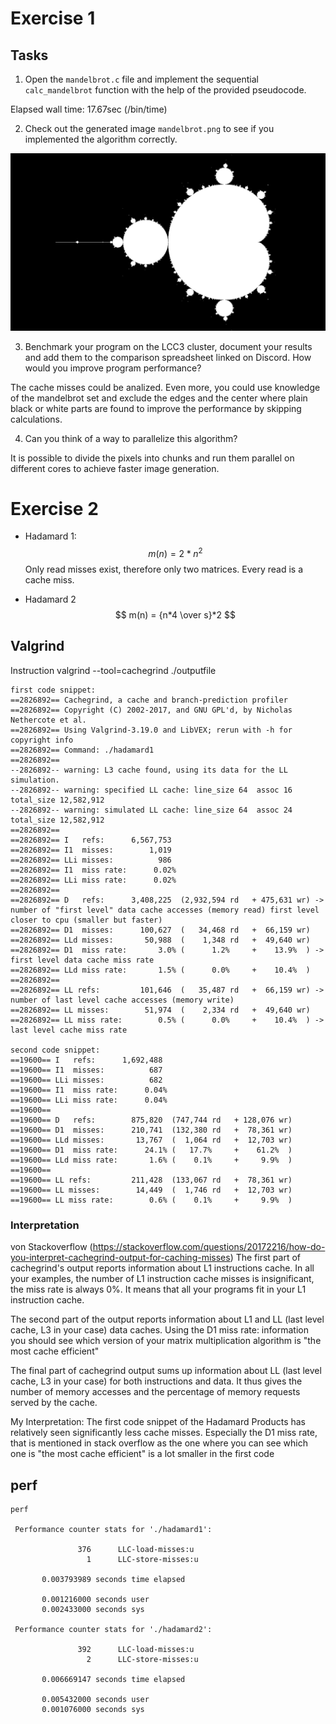 # Exercise 1


## Tasks

1) Open the `mandelbrot.c` file and implement the sequential `calc_mandelbrot` function with the help of the provided pseudocode.

Elapsed wall time: 17.67sec (/bin/time)

2) Check out the generated image `mandelbrot.png` to see if you implemented the algorithm correctly. 

 ![mandelbrot_png](./mandelbrot/results/mandelbrot.png)


3) Benchmark your program on the LCC3 cluster, document your results and add them to the comparison spreadsheet linked on Discord. How would you improve program performance?

The cache misses could be analized. Even more, you could use knowledge of the mandelbrot set and exclude the edges and the center where plain black or white parts are found to improve the performance by skipping calculations.

4) Can you think of a way to parallelize this algorithm?

It is possible to divide the pixels into chunks and run them parallel on different cores to achieve faster image generation.


# Exercise 2

- Hadamard 1:
$$
m(n) = 2 * n^2
$$
Only read misses exist, therefore only two matrices. Every read is a cache miss. 

- Hadamard 2
$$
m(n) = {n*4 \over s}*2
$$


## Valgrind 
Instruction valgrind --tool=cachegrind ./outputfile

```[bash]
first code snippet:
==2826892== Cachegrind, a cache and branch-prediction profiler
==2826892== Copyright (C) 2002-2017, and GNU GPL'd, by Nicholas Nethercote et al.
==2826892== Using Valgrind-3.19.0 and LibVEX; rerun with -h for copyright info
==2826892== Command: ./hadamard1
==2826892== 
--2826892-- warning: L3 cache found, using its data for the LL simulation.
--2826892-- warning: specified LL cache: line_size 64  assoc 16  total_size 12,582,912
--2826892-- warning: simulated LL cache: line_size 64  assoc 24  total_size 12,582,912
==2826892== 
==2826892== I   refs:      6,567,753
==2826892== I1  misses:        1,019
==2826892== LLi misses:          986
==2826892== I1  miss rate:      0.02%
==2826892== LLi miss rate:      0.02%
==2826892== 
==2826892== D   refs:      3,408,225  (2,932,594 rd   + 475,631 wr) -> number of "first level" data cache accesses (memory read) first level closer to cpu (smaller but faster)
==2826892== D1  misses:      100,627  (   34,468 rd   +  66,159 wr)
==2826892== LLd misses:       50,988  (    1,348 rd   +  49,640 wr)
==2826892== D1  miss rate:       3.0% (      1.2%     +    13.9%  ) -> first level data cache miss rate
==2826892== LLd miss rate:       1.5% (      0.0%     +    10.4%  )
==2826892== 
==2826892== LL refs:         101,646  (   35,487 rd   +  66,159 wr) -> number of last level cache accesses (memory write)
==2826892== LL misses:        51,974  (    2,334 rd   +  49,640 wr)
==2826892== LL miss rate:        0.5% (      0.0%     +    10.4%  ) -> last level cache miss rate

second code snippet:
==19600== I   refs:      1,692,488
==19600== I1  misses:          687
==19600== LLi misses:          682
==19600== I1  miss rate:      0.04%
==19600== LLi miss rate:      0.04%
==19600== 
==19600== D   refs:        875,820  (747,744 rd   + 128,076 wr)
==19600== D1  misses:      210,741  (132,380 rd   +  78,361 wr)
==19600== LLd misses:       13,767  (  1,064 rd   +  12,703 wr)
==19600== D1  miss rate:      24.1% (   17.7%     +    61.2%  )
==19600== LLd miss rate:       1.6% (    0.1%     +     9.9%  )
==19600== 
==19600== LL refs:         211,428  (133,067 rd   +  78,361 wr)
==19600== LL misses:        14,449  (  1,746 rd   +  12,703 wr)
==19600== LL miss rate:        0.6% (    0.1%     +     9.9%  )
```
### Interpretation

von Stackoverflow (https://stackoverflow.com/questions/20172216/how-do-you-interpret-cachegrind-output-for-caching-misses)
The first part of cachegrind's output reports information about L1 instructions cache. 
In all your examples, the number of L1 instruction cache misses is insignificant, the miss rate is always 0%. 
It means that all your programs fit in your L1 instruction cache.

The second part of the output reports information about L1 and LL (last level cache, L3 in your case) data caches. 
Using the D1 miss rate: information you should see which version of your matrix multiplication algorithm is "the most cache efficient"

The final part of cachegrind output sums up information about LL (last level cache, L3 in your case) for both instructions and data. 
It thus gives the number of memory accesses and the percentage of memory requests served by the cache.


My Interpretation: 
The first code snippet of the Hadamard Products has relatively seen significantly less cache misses. 
Especially the D1 miss rate, that is mentioned in stack overflow as the one where you can see which one is "the most cache efficient"
is a lot smaller in the first code



## perf 

```
perf

 Performance counter stats for './hadamard1':

               376      LLC-load-misses:u                                           
                 1      LLC-store-misses:u                                          

       0.003793989 seconds time elapsed

       0.001216000 seconds user
       0.002433000 seconds sys

 Performance counter stats for './hadamard2':

               392      LLC-load-misses:u                                           
                 2      LLC-store-misses:u                                          

       0.006669147 seconds time elapsed

       0.005432000 seconds user
       0.001076000 seconds sys

```